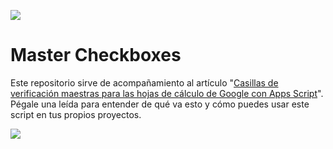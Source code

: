 ![](https://user-images.githubusercontent.com/12829262/131243963-5b57a584-9be6-4e99-87b3-1e6303362e26.png)

# Master Checkboxes

Este repositorio sirve de acompañamiento al artículo "[Casillas de verificación maestras para las hojas de cálculo de Google con Apps Script](https://pablofelip.online/master-checkboxes-appsscript/)". Pégale una leída para entender de qué va esto y cómo puedes usar este script en tus propios proyectos.

![](https://user-images.githubusercontent.com/12829262/131410124-02c46c15-1418-4bf0-9baa-615ad6a17ab2.gif)
